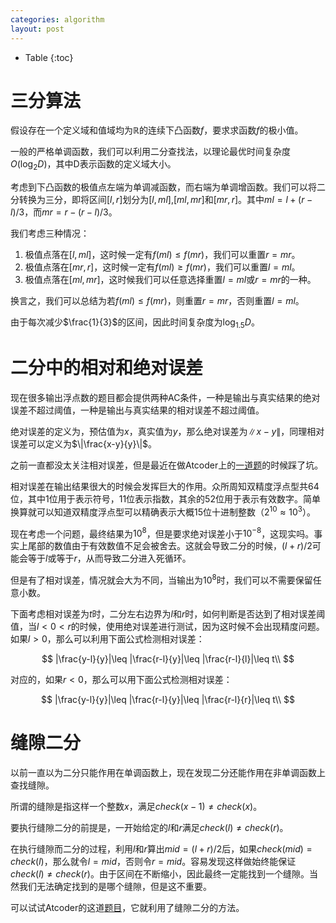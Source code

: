 ```yaml
---
categories: algorithm
layout: post
---
```


- Table
{:toc}

# 三分算法

假设存在一个定义域和值域均为$\mathbb{R}$的连续下凸函数$f$，要求求函数$f$的极小值。

一般的严格单调函数，我们可以利用二分查找法，以理论最优时间复杂度$O(\log_2D)$，其中D表示函数的定义域大小。

考虑到下凸函数的极值点左端为单调减函数，而右端为单调增函数。我们可以将二分转换为三分，即将区间$[l,r]$划分为$[l,ml]$,$[ml,mr]$和$[mr,r]$。其中$ml=l+(r-l)/3$，而$mr=r-(r-l)/3$。

我们考虑三种情况：
1. 极值点落在$[l,ml]$，这时候一定有$f(ml)\leq f(mr)$，我们可以重置$r=mr$。
2. 极值点落在$[mr,r]$，这时候一定有$f(ml)\geq f(mr)$，我们可以重置$l=ml$。
3. 极值点落在$[ml,mr]$，这时候我们可以任意选择重置$l=ml$或$r=mr$的一种。

换言之，我们可以总结为若$f(ml)\leq f(mr)$，则重置$r=mr$，否则重置$l=ml$。

由于每次减少$\frac{1}{3}$的区间，因此时间复杂度为$\log_{1.5}D$。

# 二分中的相对和绝对误差

现在很多输出浮点数的题目都会提供两种AC条件，一种是输出与真实结果的绝对误差不超过阈值，一种是输出与真实结果的相对误差不超过阈值。

绝对误差的定义为，预估值为$x$，真实值为$y$，那么绝对误差为$\|x-y\|$，同理相对误差可以定义为$\|\frac{x-y}{y}\|$。

之前一直都没太关注相对误差，但是最近在做Atcoder上的[一道题](https://atcoder.jp/contests/tenka1-2017/tasks/tenka1_2017_e)的时候踩了坑。

相对误差在输出结果很大的时候会发挥巨大的作用。众所周知双精度浮点型共64位，其中1位用于表示符号，11位表示指数，其余的52位用于表示有效数字。简单换算就可以知道双精度浮点型可以精确表示大概15位十进制整数（$2^{10}\approx 10^3$）。

现在考虑一个问题，最终结果为$10^8$，但是要求绝对误差小于$10^{-8}$，这现实吗。事实上尾部的数值由于有效数值不足会被舍去。这就会导致二分的时候，$(l+r)/2$可能会等于$l$或等于$r$，从而导致二分进入死循环。

但是有了相对误差，情况就会大为不同，当输出为$10^8$时，我们可以不需要保留任意小数。

下面考虑相对误差为$t$时，二分左右边界为$l$和$r$时，如何判断是否达到了相对误差阈值，当$l<0<r$的时候，使用绝对误差进行测试，因为这时候不会出现精度问题。如果$l>0$，那么可以利用下面公式检测相对误差：

$$
|\frac{y-l}{y}|\leq |\frac{r-l}{y}|\leq |\frac{r-l}{l}|\leq t\\
$$

对应的，如果$r<0$，那么可以用下面公式检测相对误差：

$$
|\frac{y-l}{y}|\leq |\frac{r-l}{y}|\leq |\frac{r-l}{r}|\leq t\\
$$

# 缝隙二分

以前一直以为二分只能作用在单调函数上，现在发现二分还能作用在非单调函数上查找缝隙。

所谓的缝隙是指这样一个整数$x$，满足$check(x-1)\neq check(x)$。

要执行缝隙二分的前提是，一开始给定的$l$和$r$满足$check(l)\neq check(r)$。

在执行缝隙而二分的过程，利用$l$和$r$算出$mid=(l+r)/2$后，如果$check(mid)=check(l)$，那么就令$l=mid$，否则令$r=mid$。容易发现这样做始终能保证$check(l)\neq check(r)$。由于区间在不断缩小，因此最终一定能找到一个缝隙。当然我们无法确定找到的是哪个缝隙，但是这不重要。

可以试试Atcoder的这道[题目](https://atcoder.jp/contests/ddcc2020-qual/tasks/ddcc2020_qual_e)，它就利用了缝隙二分的方法。